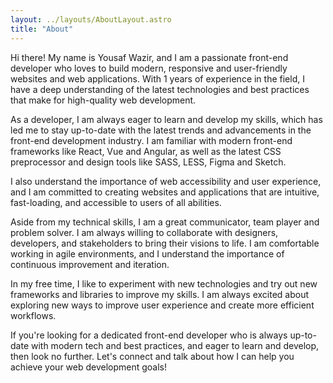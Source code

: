 ```yaml
---
layout: ../layouts/AboutLayout.astro
title: "About"
---
```

Hi there! My name is Yousaf Wazir, and I am a passionate front-end developer who loves to build modern, responsive and user-friendly websites and web applications. With 1 years of experience in the field, I have a deep understanding of the latest technologies and best practices that make for high-quality web development.

As a developer, I am always eager to learn and develop my skills, which has led me to stay up-to-date with the latest trends and advancements in the front-end development industry. I am familiar with modern front-end frameworks like React, Vue and Angular, as well as the latest CSS preprocessor and design tools like SASS, LESS, Figma and Sketch.

I also understand the importance of web accessibility and user experience, and I am committed to creating websites and applications that are intuitive, fast-loading, and accessible to users of all abilities.

Aside from my technical skills, I am a great communicator, team player and problem solver. I am always willing to collaborate with designers, developers, and stakeholders to bring their visions to life. I am comfortable working in agile environments, and I understand the importance of continuous improvement and iteration.

In my free time, I like to experiment with new technologies and try out new frameworks and libraries to improve my skills. I am always excited about exploring new ways to improve user experience and create more efficient workflows.

If you're looking for a dedicated front-end developer who is always up-to-date with modern tech and best practices, and eager to learn and develop, then look no further. Let's connect and talk about how I can help you achieve your web development goals!